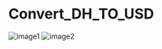 # Convert_DH_TO_USD
![image1](https://user-images.githubusercontent.com/119520692/224503081-7e4910e2-dc0a-4c76-bafd-7bf3f2f70d8c.jpeg)
![image2](https://user-images.githubusercontent.com/119520692/224503083-f8dc4815-b935-48ba-a2f1-7d73031a15f3.jpeg)
